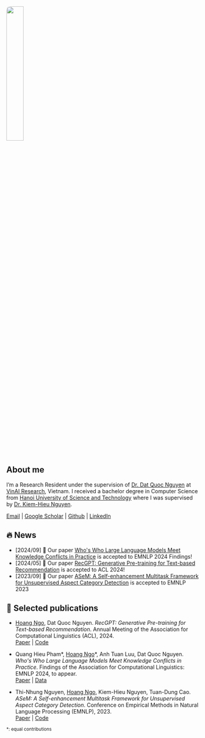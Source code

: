 <img src="assets/ava300.jpg" style="display: block; margin-top: 5px; margin-left: 0; margin-right: auto; margin-bottom: 5px; width: 30%; border-radius: 10px;">

## About me
I’m a Research Resident under the supervision of [Dr. Dat Quoc Nguyen](https://datquocnguyen.github.io) at [VinAI Research](https://vinai.io), Vietnam. I received a bachelor degree in Computer Science from [Hanoi University of Science and Technology](https://hust.edu.vn) where I was supervised by [Dr. Kiem-Hieu Nguyen](https://users.soict.hust.edu.vn/hieunk).

[Email](mailto:ngoviethoang753@gmail.com) | [Google Scholar](https://scholar.google.com/citations?user=TDR3p1EAAAAJ&hl=en&authuser=1) | [Github](https://github.com/hoangnv735) | [LinkedIn](https://www.linkedin.com/in/hoangnv735/) 

## 🔥 News
- [2024/09] 📄 Our paper [Who's Who Large Language Models Meet Knowledge Conflicts in Practice](https://arxiv.org/abs/2410.15737) is accepted to EMNLP 2024 Findings!
- [2024/05] 📄 Our paper [RecGPT: Generative Pre-training for Text-based Recommendation](https://aclanthology.org/2024.acl-short.29) is accepted to ACL 2024!
- [2023/09] 📄 Our paper [ASeM: A Self-enhancement Multitask Framework for Unsupervised Aspect Category Detection](https://aclanthology.org/2023.emnlp-main.500) is accepted to EMNLP 2023

## 📝 Selected publications

- <u>Hoang Ngo</u>, Dat Quoc Nguyen. _RecGPT: Generative Pre-training for Text-based Recommendation_. Annual Meeting of the Association for Computational Linguistics (ACL), 2024. <br> [Paper](https://aclanthology.org/2024.acl-short.29) | [Code](https://github.com/VinAIResearch/RecGPT)

- Quang Hieu Pham\*, <u>Hoang Ngo</u>\*, Anh Tuan Luu, Dat Quoc Nguyen. _Who's Who Large Language Models Meet Knowledge Conflicts in Practice_. Findings of the Association for Computational Linguistics: EMNLP 2024, to appear. <br> [Paper](https://arxiv.org/abs/2410.15737) | [Data](https://github.com/VinAIResearch/WhoQA)

- Thi-Nhung Nguyen, <u>Hoang Ngo</u>, Kiem-Hieu Nguyen, Tuan-Dung Cao.  _ASeM: A Self-enhancement Multitask Framework for Unsupervised Aspect Category Detection_. Conference on Empirical Methods in Natural Language Processing (EMNLP), 2023. <br> [Paper](https://aclanthology.org/2023.emnlp-main.500/) | [Code](https://github.com/nhungnt7/ASEM)

<sub>\*: equal contributions</sub>

